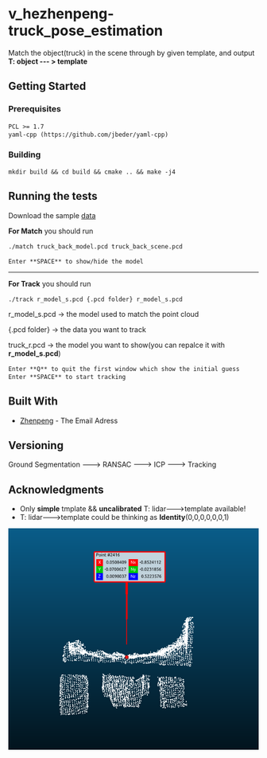 # v_hezhenpeng-truck_pose_estimation
Match the object(truck) in the scene through by given template, and output **T: object --- > template**


## Getting Started

### Prerequisites


```
PCL >= 1.7
yaml-cpp (https://github.com/jbeder/yaml-cpp)
```

### Building

```
mkdir build && cd build && cmake .. && make -j4
```


## Running the tests


Download the sample [data](https://ecloud.baidu.com?t=377036bef52c1a8d855f6bc5129c832f)


**For Match** you should run
```
./match truck_back_model.pcd truck_back_scene.pcd
```
```
Enter **SPACE** to show/hide the model
```

---

**For Track** you should run

```
./track r_model_s.pcd {.pcd folder} r_model_s.pcd
```

r_model_s.pcd -> the model used to match the point cloud

{.pcd folder} -> the data you want to track

truck_r.pcd   -> the model you want to show(you can repalce it with **r_model_s.pcd**)

```
Enter **Q** to quit the first window which show the initial guess
Enter **SPACE** to start tracking
```



## Built With

* [Zhenpeng](v_zhenpeng@baidu.com) - The Email Adress

## Versioning
Ground Segmentation ---> RANSAC ---> ICP ---> Tracking

## Acknowledgments

* Only **simple** tmplate && **uncalibrated** T: lidar--->template available!
* T: lidar--->template could be thinking as **Identity**(0,0,0,0,0,0,1)
  
![tf](./img/center.png)






